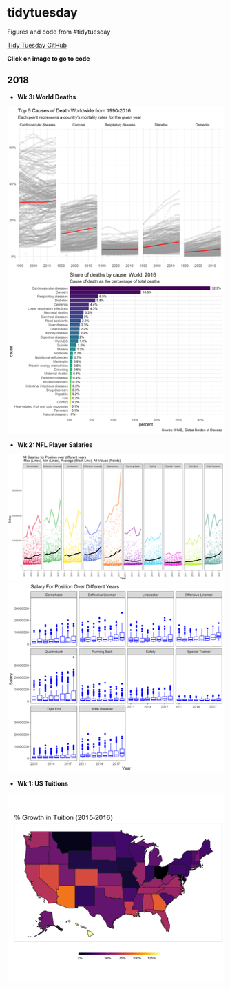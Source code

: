 # tidytuesday
Figures and code from #tidytuesday

[Tidy Tuesday GitHub](https://github.com/rfordatascience/tidytuesday)

__Click on image to go to code__
## 2018
* __Wk 3: World Deaths__
<div class="row">
  <div class="column">
    <a href="scripts/2018_03_world_deaths.Rmd"><img src="figs/2018_03_world_deaths_02.png"></a>
     <a href="scripts/2018_03_world_deaths.Rmd"><img src="figs/2018_03_world_deaths_01.png"></a>
  </div>
</div>

* __Wk 2: NFL Player Salaries__
<div class="row">
  <div class="column">
    <a href="scripts/2018_02_nfl_salary.Rmd"><img src="figs/2018_02_nfl_salary_02.png"></a>
     <a href="scripts/2018_02_nfl_salary.Rmd"><img src="figs/2018_02_nfl_salary_01.png"></a>
  </div>
</div>
      
* __Wk 1: US Tuitions__
<div class="row">
  <div class="column">
    <a href="2018_01_ustuition.Rmd"><img src="figs/2018_01_ustuition.png"></a>
  </div>
</div>